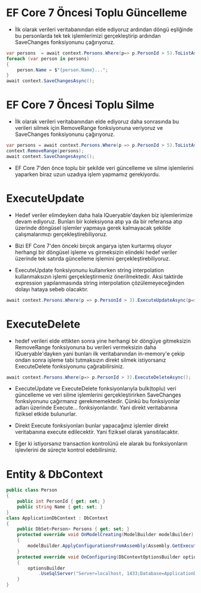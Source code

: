 # EF Core 7 Öncesi Toplu Güncelleme
- İlk olarak verileri veritabanından elde ediyoruz ardından döngü eşliğinde bu personlarda tek tek işlemlerimizi gerçekleştirip ardından SaveChanges fonksiyonunu çağırıyoruz. 

```C#
var persons  = await context.Persons.Where(p=> p.PersonId > 5).ToListAsync();
foreach (var person in persons)
{
    person.Name = $"{person.Name}...";
}
await context.SaveChangesAsync();
```

# EF Core 7 Öncesi Toplu Silme
- İlk olarak verileri veritabanından elde ediyoruz daha sonrasında bu verileri silmek için RemoveRange fonksiyonuna veriyoruz ve SaveChanges fonksiyonunu çağırıyoruz. 
```C#
var persons = await context.Persons.Where(p => p.PersonId > 5).ToListAsync();
context.RemoveRange(persons);
await context.SaveChangesAsync();
```

- EF Core 7'den önce toplu bir şekilde veri güncelleme ve silme işlemlerini yaparken biraz uzun uzadıya işlem yapmamız gerekiyordu.

# ExecuteUpdate
- Hedef veriler elimdeyken daha hala IQueryable'dayken biz işlemlerimize devam ediyoruz. Bunları bir koleksiyona atıp ya da bir referansa atıp üzerinde döngüsel işlemler yapmaya gerek kalmayacak şekilde çalışmalarımızı gerçekleştirebiliyoruz.

- Bizi EF Core 7'den önceki birçok angarya işten kurtarmış oluyor herhangi bir döngüsel işleme vs girmeksizin elindeki hedef veriler üzerinde tek satırda güncelleme işlemini gerçekleştirebiliyoruz.

- ExecuteUpdate fonksiyonunu kullanırken string interpolation kullanmaksızın işlemi gerçekleştirmeniz önerilmektedir. Aksi taktirde expression yapılanmasında string interpolation çözülemeyeceğinden dolayı hataya sebeb olacaktır.

```C#
await context.Persons.Where(p => p.PersonId > 3).ExecuteUpdateAsync(p=> p.SetProperty(p=>p.Name, v=> v.Name + " yeni"));//Böylelikle tek satırda elimizdeki hedef veri üzerinde güncelleştirme işlemini gerçekleştirmiş oluyoruz
```

# ExecuteDelete
- hedef verileri elde ettikten sonra yine herhangi bir döngüye gitmeksizin RemoveRange fonksiyonuna bu verileri vermeksizin daha IQueryable'dayken yani bunları ilk veritabanından in-memory'e çekip ondan sonra işleme tabi tutmaksızın direkt silmek istiyorsanız ExecuteDelete fonksiyonunu çağırabilirsiniz.

```C#
await context.Persons.Where(p=> p.PersonId > 3).ExecuteDeleteAsync();
```

- ExecuteUpdate ve ExecuteDelete fonksiyonlarıyla bulk(toplu) veri güncelleme ve veri silme işlemlerini gerçekleştirirken SaveChanges fonksiyonunu çağırmanız gerekmemektedir. Çünkü bu fonksiyonlar adları üzerinde Execute... fonksiyonlarıdır. Yani direkt veritabanına fiziksel etkide bulunurlar.

- Direkt Execute fonksiyonları bunlar yapacağınız işlemler direkt veritabanına execute edilecektir. Yani fiziksel olarak yansıtılacaktır.

- Eğer ki istiyorsanız transaction kontrolünü ele alarak bu fonksiyonların işlevlerini de süreçte kontrol edebilirsiniz.

# Entity & DbContext
```C#
public class Person
{
    public int PersonId { get; set; }
    public string Name { get; set; }
}
class ApplicationDbContext : DbContext
{
    public DbSet<Person> Persons { get; set; }
    protected override void OnModelCreating(ModelBuilder modelBuilder)
    {
        modelBuilder.ApplyConfigurationsFromAssembly(Assembly.GetExecutingAssembly());
    }
    protected override void OnConfiguring(DbContextOptionsBuilder optionsBuilder)
    {
        optionsBuilder
            .UseSqlServer("Server=localhost, 1433;Database=ApplicationDB;User ID=SA;Password=1q2w3e4r!.;TrustServerCertificate=True");
    }
}
```